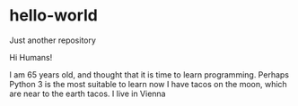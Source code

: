# hello-world
Just another repository

Hi Humans!

I am 65 years old, and thought that it is time to learn programming.
Perhaps Python 3 is the most suitable to learn now
I have tacos on the moon, which are near to the earth tacos.
I live in Vienna
